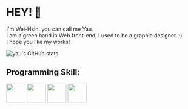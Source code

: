 # HEY! :wave:
I'm Wei-Hsin.
you can call me Yau.
<br>
I am a green hand in Web front-end, I used to be a graphic designer. :)
<br>
 I hope you like my works!


![yau's GitHub stats](https://github-readme-stats.vercel.app/api/top-langs/?username=ending1221&layout=compact&theme=material-palenight)

## Programming Skill:

<span><img src="https://upload.wikimedia.org/wikipedia/commons/thumb/9/99/Unofficial_JavaScript_logo_2.svg/1200px-Unofficial_JavaScript_logo_2.svg.png" width="50px"/></span>
<span><img src="https://lh3.googleusercontent.com/pw/AM-JKLVZF9uhihxaevjIOxUmLrWMYg42mPdJV2VxPGZh0F499W8dmsRxr5vksG0LVG9h_57DYaT80RZT17i4Kb79zH2RNKG-fRTuc6B8k5nqb-F_o6rYYZqetviXzRm-j5ru4aP0BRfMXnI1Ov3vNKdLXdFE=s941-no?authuser=0" width="50px"/></span>
<span><img src="https://lh3.googleusercontent.com/pw/AM-JKLWWoCedY0fkIQwRAzes6gNf1szNgRAi67MF8aHCnmQf5IQNDsSEbEQZzMd62afAPtSuuaUVHRLxx-yMIcB-gkzbdmO9a4e0DwQ1LKIGV0RRXRDT16iFLqkVZqaxBnEJRyCAlUuIJGwgTGu_IsHs7-lZ=s424-no?authuser=0" width="50px"/></span>
<span><img src="https://avatars.githubusercontent.com/u/6128107?s=280&v=4" width="50px"/></span>


<!--
**ending1221/ending1221** is a ✨ _special_ ✨ repository because its `README.md` (this file) appears on your GitHub profile.

Here are some ideas to get you started:

- 🔭 I’m currently working on ...
- 🌱 I’m currently learning ...
- 👯 I’m looking to collaborate on ...
- 🤔 I’m looking for help with ...
- 💬 Ask me about ...
- 📫 How to reach me: ...
- 😄 Pronouns: ...
- ⚡ Fun fact: ...
-->
